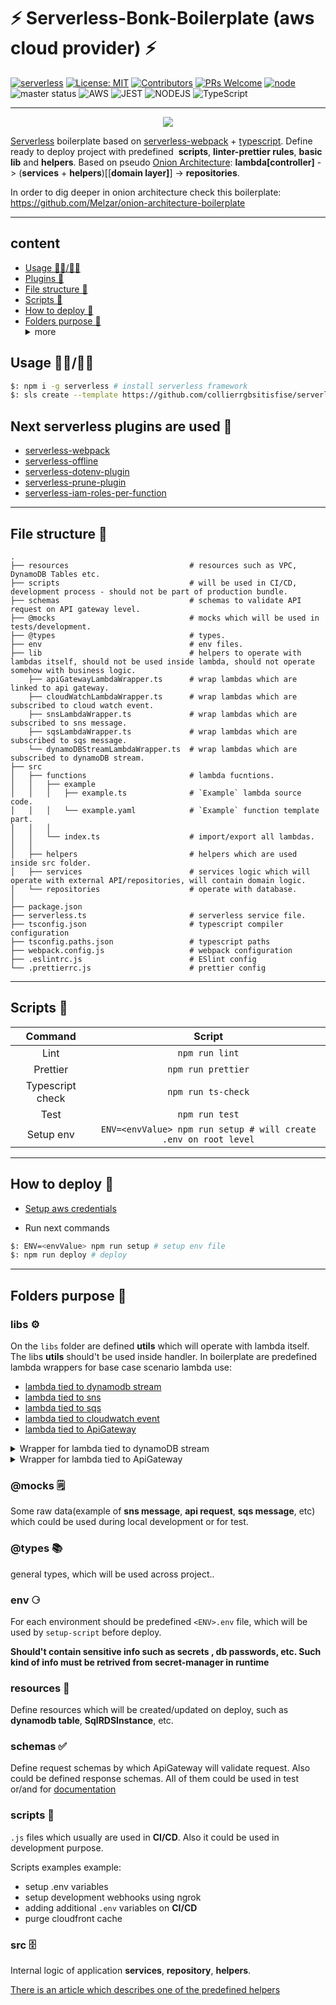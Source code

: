 # ⚡️ Serverless-Bonk-Boilerplate (aws cloud provider) ⚡️


[![serverless](http://public.serverless.com/badges/v3.svg)](http://www.serverless.com) [![License: MIT](https://img.shields.io/badge/License-MIT-yellow.svg)](https://opensource.org/licenses/MIT) [![Contributors][ico-contributors]][link-contributors] [![PRs Welcome](https://img.shields.io/badge/PRs-welcome-brightgreen.svg)](#contributing) [![node](https://img.shields.io/node/v/gh-badges.svg)]() ![master status](https://github.com/collierrgbsitisfise/serverless-bonk-template/actions/workflows/main.yaml/badge.svg?branch=master) ![AWS](https://img.shields.io/badge/AWS%20-%23FF9900.svg?&style=for-the-badge&logo=amazon-aws&logoColor=black) ![JEST](https://img.shields.io/badge/-jest-%23C21325?&style=for-the-badge&logo=jest&logoColor=white) ![NODEJS](https://img.shields.io/badge/node.js%20-%2343853D.svg?&style=for-the-badge&logo=node.js&logoColor=white) ![TypeScript](https://img.shields.io/badge/typescript%20-%23007ACC.svg?&style=for-the-badge&logo=typescript&logoColor=white)

_ _ _

<div style="text-align:center">
  <img src="https://github.com/collierrgbsitisfise/serverless-bonk-template/blob/master/docs/bonk-logo.png" align="center"/>
</div>



[Serverless](https://www.serverless.com/) boilerplate based on [serverless-webpack](https://github.com/serverless-heaven/serverless-webpack) + [typescript](https://www.typescriptlang.org/). Define ready to deploy project with predefined  **scripts**, **linter-prettier rules**, **basic lib** and **helpers**. Based on pseudo [Onion Architecture](https://jeffreypalermo.com/2008/07/the-onion-architecture-part-1/): **lambda[controller]** -> (**services** + **helpers**)[[**domain layer]**] -> **repositories**.

In order to dig deeper in onion architecture check this boilerplate: https://github.com/Melzar/onion-architecture-boilerplate
_ _ _

<h2 id="plugins">content</h2>

<ul>
    <li><a href="#usage">Usage 👨‍💻/👩‍💻</a></li>
    <li><a href="#plugins">Plugins 🔌</a></li>
    <li><a href="#file-structure">File structure 📁</a></li>
    <li><a href="#scripts">Scripts 📜</a></li>
    <li><a href="#deploy">How to deploy 🚀</a></li>
    <li>
      <a href="#folders">Folders purpose 📂</a>
      <details>
        <summary>more</summary>
        <ul>
          <li><a href="#folders-libs">libs ⚙️</a></li>
          <li><a href="#folders-mocks">@mocks 🗒️</a></li>
          <li><a href="#folders-types">@types 📚</li>
          <li><a href="#folders-env">env ⚆</a></li>
          <li><a href="#folders-resources">resources 🔆</a></li>
          <li><a href="#folders-schemas">schemas ✅</a></li>
          <li><a href="#folders-scripts">scripts 📜</a></li>
          <li><a href="#folders-src">src 🗄️</a></li>
        </ul>
      </details>
    </li>
    
</ul>

<h2 id="usage">Usage 👨‍💻/👩‍💻</h2>

```bash
$: npm i -g serverless # install serverless framework
$: sls create --template https://github.com/collierrgbsitisfise/serverless-bonk-template --path <dir name>
```
<h2 id="plugins">Next serverless plugins are used 🔌</h2>

  - [serverless-webpack](https://github.com/serverless-heaven/serverless-webpack)
  - [serverless-offline](https://github.com/dherault/serverless-offline)
  - [serverless-dotenv-plugin](https://github.com/neverendingqs/serverless-dotenv-plugin)
  - [serverless-prune-plugin](https://github.com/claygregory/serverless-prune-plugin)
  - [serverless-iam-roles-per-function](https://github.com/functionalone/serverless-iam-roles-per-function)

___
<h2 id="file-structure">File structure 📁</h2>

```dotnetcli
.
├── resources                           # resources such as VPC, DynamoDB Tables etc.
├── scripts                             # will be used in CI/CD, development process - should not be part of production bundle.
├── schemas                             # schemas to validate API request on API gateway level.
├── @mocks                              # mocks which will be used in tests/development.
├── @types                              # types.
├── env                                 # env files.
├── lib                                 # helpers to operate with lambdas itself, should not be used inside lambda, should not operate somehow with business logic.
    ├── apiGatewayLambdaWrapper.ts      # wrap lambdas which are linked to api gateway.
    ├── cloudWatchLambdaWrapper.ts      # wrap lambdas which are subscribed to cloud watch event.
    ├── snsLambdaWrapper.ts             # wrap lambdas which are subscribed to sns message.
    ├── sqsLambdaWrapper.ts             # wrap lambdas which are subscribed to sqs message.
    └── dynamoDBStreamLambdaWrapper.ts  # wrap lambdas which are subscribed to dynamoDB stream.
├── src
│   ├── functions                       # lambda fucntions.
│   │   ├── example
│   │   │   ├── example.ts              # `Example` lambda source code.
│   │   │   └── example.yaml            # `Example` function template part.
│   │   │
│   │   └── index.ts                    # import/export all lambdas.
│   │
│   ├── helpers                         # helpers which are used inside src folder.
│   ├── services                        # services logic which will operate with external API/repositories, will contain domain logic.
│   └── repositories                    # operate with database.
│
├── package.json
├── serverless.ts                       # serverless service file.
├── tsconfig.json                       # typescript compiler configuration
├── tsconfig.paths.json                 # typescript paths
├── webpack.config.js                   # webpack configuration
├── .eslintrc.js                        # ESlint config
└── .prettierrc.js                      # prettier config
```

___

<h2 id="scripts">Scripts 📜</h2>


|     Command      |                             Script                              |
| :--------------: | :-------------------------------------------------------------: |
| Lint             | `npm run lint`                                                  |
| Prettier         | `npm run prettier`                                              |
| Typescript check | `npm run ts-check`                                              |
| Test             | `npm run test`                                                  |
| Setup env        | `ENV=<envValue> npm run setup # will create .env on root level` |

___

<h2 id="deploy">How to deploy 🚀</h2>

- [Setup aws credentials](https://www.serverless.com/framework/docs/providers/aws/guide/credentials/)

- Run next commands
```bash
$: ENV=<envValue> npm run setup # setup env file
$: npm run deploy # deploy
```

___

<h2 id="folders">Folders purpose 📂</h2>

<h3 id="folders-libs">libs ⚙️</h3>

On the `libs` folder are defined **utils** which will operate with lambda itself. The libs **utils**  should't be used inside handler. In boilerplate are predefined lambda wrappers for base case scenario lambda use: 
- [lambda tied to dynamodb stream](https://docs.aws.amazon.com/lambda/latest/dg/with-ddb.html)
- [lambda tied to sns](https://docs.aws.amazon.com/lambda/latest/dg/with-sns.html)
- [lambda tied to sqs](https://docs.aws.amazon.com/lambda/latest/dg/with-sqs.html)
- [lambda tied to cloudwatch event](https://docs.aws.amazon.com/lambda/latest/dg/services-cloudwatchevents.html)
- [lambda tied to ApiGateway](https://docs.aws.amazon.com/lambda/latest/dg/services-apigateway.html)

<details>
  <summary>Wrapper for lambda tied to dynamoDB stream</summary>
  <p>


```javascript
import { DynamoDBStreamEvent, Context, Callback } from 'aws-lambda';

export const dynamoDblambdaWrapper = (
  lambda: (event: DynamoDBStreamEvent, context: Context, callback: Callback) => Promise<any>,
  onSucces: (event: DynamoDBStreamEvent, result: any) => any | PromiseLike<any>,
  onError: (event: DynamoDBStreamEvent, error: Error) => any | PromiseLike<any>,
) => {
  return function wrapp(event: DynamoDBStreamEvent, context?: Context, callback?: Callback): Promise<any> {
    return Promise.resolve()
      .then(() => lambda(event, context, callback))
      .then((res: any) => onSucces(event, res))
      .catch((err: Error) => onError(event, err));
  };
};

```

</p>
</details>

<details>
  <summary>Wrapper for lambda tied to ApiGateway</summary>
  <p>


```javascript
export type Headers = { [key: string]: string };

export type LambdaFunction = (
  event: APIGatewayEvent,
  context?: Context,
  callback?: Callback,
) => [any, number, Headers] | Promise<[any, number, Headers]>;

export type OnSuccesHandler = (
  value: any,
  statusCode: number,
  headers?: Headers,
) => APIGatewayProxyResult | PromiseLike<APIGatewayProxyResult>;

export type OnErrorHandle = (error: Error) => Promise<APIGatewayProxyResult>;

const defaultHeaders = {
  'Content-Type': 'application/json',
  'Access-Control-Allow-Origin': '*',
  'Access-Control-Allow-Credentials': true,
};

const onSuccesHandler = (
  data: any,
  statusCode: number,
  headers?: Headers,
): APIGatewayProxyResult | PromiseLike<APIGatewayProxyResult> => ({
  statusCode,
  headers: {
    ...defaultHeaders,
    ...headers,
  },
  body: JSON.stringify(data),
});

const onErrorHandler = async (error: Error): Promise<APIGatewayProxyResult> => {
  return {
    statusCode: 500,
    headers: defaultHeaders,
    body: JSON.stringify(error),
  };
};

export const apiGatewayLambdaWrapper = (
  lambda: LambdaFunction,
  onSucces: OnSuccesHandler = onSuccesHandler,
  onError: OnErrorHandle = onErrorHandler,
) => {
  return function wrapp(event: APIGatewayEvent, context: Context, callback: Callback): Promise<APIGatewayProxyResult> {
    return Promise.resolve()
      .then(() => lambda(event, context, callback))
      .then(([res, code, headers]: [any, number, Headers]) => onSucces(res, code, headers))
      .catch(onError);
  };
};

```

</p>
</details>

<h3 id="folders-mocks">@mocks 🗒️</h3>

Some raw data(example of **sns message**, **api request**, **sqs message**, etc) which could be used during local development or for test.

<h3 id="folders-types">@types 📚</h3>

general types, which will be used across project..

<h3 id="folders-env">env ⚆</h3>


For each environment should be predefined `<ENV>.env` file, which will be used by `setup-script` before deploy.

**Should't contain sensitive info such as secrets , db passwords, etc. Such kind of info must be retrived from secret-manager in runtime**

<h3 id="folders-resources">resources 🔆</h3>

Define resources which will be created/updated on deploy, such as **dynamodb table**, **SqlRDSInstance**, etc.
 
<h3 id="folders-schemas">schemas ✅</h3>

Define request schemas by which ApiGateway will validate request. Also could be defined response schemas. All of them could be used in test or/and for [documentation](https://swagger.io/)

<h3 id="folders-scripts">scripts 📜</h3>

`.js` files which usually are used in **CI/CD**. Also it could be used in development purpose. 

Scripts examples example:
 - setup .env variables
 - setup development webhooks using ngrok
 - adding additional `.env` variables on **CI/CD**
 - purge cloudfront cache
<h3 id="folders-src">src 🗄️</h3>

Internal logic of application **services**, **repository**, **helpers**.

[There is an article which describes one of the predefined helpers](https://vadim-vicolaev-v.medium.com/better-way-to-get-secrets-in-serverless-world-1aba8a71b3a1)

[ico-contributors]: https://img.shields.io/github/contributors/collierrgbsitisfise/serverless-bonk-template.svg

[link-contributors]: https://github.com/collierrgbsitisfise/serverless-bonk-template
